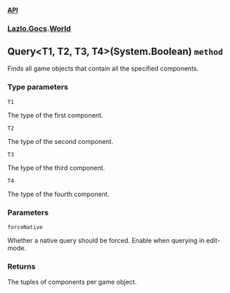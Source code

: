 #### [API](./API.md 'API')
### [Lazlo.Gocs](./API.md#Lazlo-Gocs 'Lazlo.Gocs').[World](./Lazlo-Gocs-World.md 'Lazlo.Gocs.World')
## Query&lt;T1, T2, T3, T4&gt;(System.Boolean) `method`
Finds all game objects that contain all the specified components.
### Type parameters

<a name='Lazlo-Gocs-World-Query-T1-_T2-_T3-_T4-(System-Boolean)-T1'></a>
`T1`

The type of the first component.

<a name='Lazlo-Gocs-World-Query-T1-_T2-_T3-_T4-(System-Boolean)-T2'></a>
`T2`

The type of the second component.

<a name='Lazlo-Gocs-World-Query-T1-_T2-_T3-_T4-(System-Boolean)-T3'></a>
`T3`

The type of the third component.

<a name='Lazlo-Gocs-World-Query-T1-_T2-_T3-_T4-(System-Boolean)-T4'></a>
`T4`

The type of the fourth component.
### Parameters

<a name='Lazlo-Gocs-World-Query-T1-_T2-_T3-_T4-(System-Boolean)-forceNative'></a>
`forceNative`

Whether a native query should be forced. Enable when querying in edit-mode.
### Returns
The tuples of components per game object.
